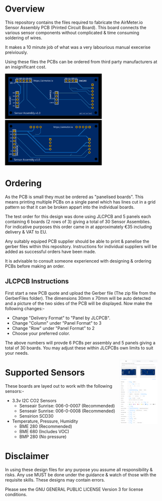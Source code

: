 # Overview 
This repository contains the files required to fabricate the AirMeter.io Sensor Assembly PCB (Printed Circuit Board). This board connects the various sensor components without complicated & time consuming soldering of wires.

It makes a 10 minute job of what was a very labourious manual execerise preiviously.

Using these files the PCBs can be ordered from third party manufacturers at an insignificant cost.

<div>
<img style="height: 150px" src="https://raw.githubusercontent.com/airmeter-io/SensorAssembly/main/Images/Sensor%20Assembly%20v1.0-Top.svg" />
<img style="height: 150px" src="https://raw.githubusercontent.com/airmeter-io/SensorAssembly/main/Images/Sensor%20Assembly%20v1.0-Bottom.svg" />
</div>


# Ordering

As the PCB is small they must be ordered as "panelised boards". This means printing multiple PCBs on a single panel which has lines cut in a grid pattern so that it can be broken appart into the individual boards.

The test order for this design was done using JLCPCB and 5 panels each containing 6 boards (2 rows of 3) giving a total of 30 Sensor Assemblies. For indicative purposes this order came in at approximately €35 including delivery & VAT to EU.

Any suitably equiped PCB supplier should be able to print & panelise the gerber files within this repository. Instructions for individual suppliers will be added as successful orders have been made.

It is advisable to consult someone experienced with designing & ordering PCBs before making an order. 

## JLCPCB Instructions

First start a new PCB quote and upload the Gerber file (The zip file from the GerberFiles folder). The dimensions 30mm x 70mm will be auto detected and a picture of the two sides of the PCB will be displayed. Now make the following changes:-
- Change "Delivery Format" to "Panel by JLCPCB".
- Change "Column" under "Panel Format" to 3
- Change "Row" under "Panel Format" to 2
- Choose your preferred color.

The above numbers will provde 6 PCBs per assembly and 5 panels giving a total of 30 boards. You may adjust these within JLCPCBs own limits to suit your needs.

<img src="https://github.com/airmeter-io/SensorAssembly/raw/main/Images/JLCPCB.png" style="width: 125px; float: right;" />

# Supported Sensors

These boards are layed out to work with the following sensors:-
- 3.3v I2C CO2 Sensors
    - Senseair Sunrise: 006-0-0007 (Recommended)
    - Senseair Sunrise: 006-0-0008 (Recommended)
    - Sensirion SCD30
- Temperature, Pressure, Humidity
    - BME 280 (Recommended)
    - BME 680 (Includes VOC)
    - BMP 280 (No pressure)
    


# Disclaimer

In using these design files for any purpose you assume all responsibility & risks. Any use MUST be done under the guidance & watch of those with the requisite skills. These designs may contain errors.

Please see the GNU GENERAL PUBLIC LICENSE Version 3 for license conditions.




